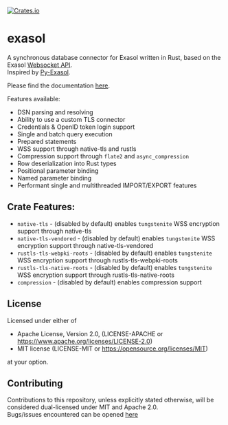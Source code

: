 [![Crates.io](https://img.shields.io/crates/v/exasol.svg)](https://crates.io/crates/exasol)

# exasol
A synchronous database connector for Exasol written in Rust, based on the Exasol [Websocket API](https://github.com/exasol/websocket-api).  
Inspired by [Py-Exasol](https://github.com/exasol/pyexasol).

Please find the documentation [here](https://docs.rs/exasol/latest/exasol/).

Features available:
 - DSN parsing and resolving
 - Ability to use a custom TLS connector
 - Credentials & OpenID token login support
 - Single and batch query execution
 - Prepared statements
 - WSS support through native-tls and rustls
 - Compression support through `flate2` and `async_compression`
 - Row deserialization into Rust types
 - Positional parameter binding
 - Named parameter binding
 - Performant single and multithreaded IMPORT/EXPORT features


## Crate Features:
* `native-tls` - (disabled by default) enables `tungstenite` WSS encryption support through native-tls
* `native-tls-vendored` - (disabled by default) enables `tungstenite` WSS encryption support through native-tls-vendored
* `rustls-tls-webpki-roots` - (disabled by default) enables `tungstenite` WSS encryption support through rustls-tls-webpki-roots
* `rustls-tls-native-roots` - (disabled by default) enables `tungstenite` WSS encryption support through rustls-tls-native-roots
* `compression` - (disabled by default) enables compression support


## License
Licensed under either of

* Apache License, Version 2.0, (LICENSE-APACHE or https://www.apache.org/licenses/LICENSE-2.0)
* MIT license (LICENSE-MIT or https://opensource.org/licenses/MIT)

at your option.

## Contributing
Contributions to this repository, unless explicitly stated otherwise, will be considered dual-licensed under MIT and Apache 2.0.  
Bugs/issues encountered can be opened [here](https://github.com/bobozaur/rust-exasol/issues)